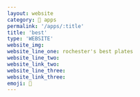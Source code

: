 ```yaml
---
layout: website
category: 🏬 apps
permalink: '/apps/:title'
title: 'best'
type: 'WEBSITE'
website_img: 
website_line_one: rochester's best plates
website_line_two: 
website_link_two: 
website_line_three:
website_link_three:
emoji: 🍛
---
```

